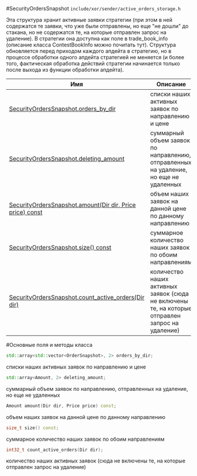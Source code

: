 #SecurityOrdersSnapshot
`include/xor/sender/active_orders_storage.h`


Эта структура хранит активные заявки стратегии (при этом в ней содержатся те заявки, что уже были отправлены, но еще "не дошли" до стакана, но не содержатся те, на которые отправлен запрос на удаление). В стратегии она доступна как поле в trade_book_info (описание класса ContestBookInfo можно почитать тут). Структура обновляется перед приходом каждого апдейта в стратегию, но в процессе обработки одного апдейта стратегией не меняется (и более того, фактическая обработка действий стратегии начинается только после выхода из функции обработки апдейта).


|Имя| Описание|
|------------------|--------------------|
|[SecurityOrdersSnapshot.orders_by_dir](#orders_by_dir)|списки наших активных заявок по направлению и цене|
|[SecurityOrdersSnapshot.deleting_amount](#deleting_amount)|суммарный объем заявок по направлению, отправленных на удаление, но еще не удаленных|
|[SecurityOrdersSnapshot.amount(Dir dir, Price price) const](#amount)|объем наших заявок на данной цене по данному направлению|
|[SecurityOrdersSnapshot.size() const](#size)|суммарное количество наших заявок по обоим направлениям|
|[SecurityOrdersSnapshot.count_active_orders(Dir dir)](#count_active_orders)|количество наших активных заявок (сюда не включены те, на которые отправлен запрос на удаление)|

#Основные поля и методы класса

```c++
std::array<std::vector<OrderSnapshot>, 2> orders_by_dir;
```
списки наших активных заявок по направлению и цене

```c++
std::array<Amount, 2> deleting_amount;
```
суммарный объем заявок по направлению, отправленных на удаление, но еще не удаленных

```c++
Amount amount(Dir dir, Price price) const;
```
объем наших заявок на данной цене по данному направлению

```c++
size_t size() const;
```
суммарное количество наших заявок по обоим направлениям

```c++
int32_t count_active_orders(Dir dir);
```
количество наших активных заявок (сюда не включены те, на которые отправлен запрос на удаление)

